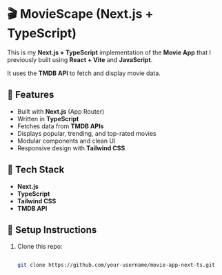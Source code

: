 # 🎬 MovieScape (Next.js + TypeScript)

This is my **Next.js + TypeScript** implementation of the **Movie App** that I previously built using **React + Vite** and **JavaScript**.

It uses the **TMDB API** to fetch and display movie data.

## 🚀 Features

- Built with **Next.js** (App Router)
- Written in **TypeScript**
- Fetches data from **TMDB APIs**
- Displays popular, trending, and top-rated movies
- Modular components and clean UI
- Responsive design with **Tailwind CSS**

## 🔧 Tech Stack

- **Next.js**
- **TypeScript**
- **Tailwind CSS**
- **TMDB API**

## 🔑 Setup Instructions

1. Clone this repo:

   ```bash

   git clone https://github.com/your-username/movie-app-next-ts.git
   ```
